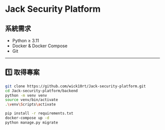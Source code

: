 
# Jack Security Platform

## 系統需求

- Python ≥ 3.11
- Docker & Docker Compose
- Git

---

## 1️⃣ 取得專案

```bash
git clone https://github.com/wick10rt/Jack-security-platform.git
cd Jack-security-platform/backend
python -m venv venv
source venv/bin/activate  
.\venv\Scripts\activate  

pip install -r requirements.txt
docker-compose up -d
python manage.py migrate
